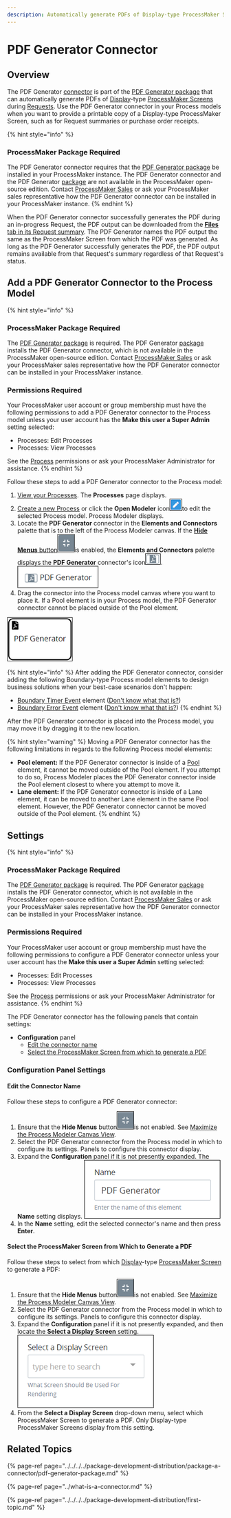 ```yaml
---
description: Automatically generate PDFs of Display-type ProcessMaker Screens in a Process.
---
```


# PDF Generator Connector

## Overview

The PDF Generator [connector](../what-is-a-connector.md) is part of the [PDF Generator package](../../../../package-development-distribution/package-a-connector/pdf-generator-package.md) that can automatically generate PDFs of [Display](../../../design-forms/screens-builder/types-for-screens.md#display)-type [ProcessMaker Screens](../../../design-forms/what-is-a-form.md) during [Requests](../../../../using-processmaker/requests/what-is-a-request.md). Use the PDF Generator connector in your Process models when you want to provide a printable copy of a Display-type ProcessMaker Screen, such as for Request summaries or purchase order receipts.

{% hint style="info" %}
### ProcessMaker Package Required

The PDF Generator connector requires that the [PDF Generator package](../../../../package-development-distribution/package-a-connector/pdf-generator-package.md) be installed in your ProcessMaker instance. The PDF Generator connector and the PDF Generator [package](../../../../package-development-distribution/first-topic.md) are not available in the ProcessMaker open-source edition. Contact [ProcessMaker Sales](https://www.processmaker.com/contact/) or ask your ProcessMaker sales representative how the PDF Generator connector can be installed in your ProcessMaker instance.
{% endhint %}

When the PDF Generator connector successfully generates the PDF during an in-progress Request, the PDF output can be downloaded from the [**Files** tab in its Request summary](../../../../using-processmaker/requests/request-details/summary-for-in-progress-requests.md#files-associated-with-the-request). The PDF Generator names the PDF output the same as the ProcessMaker Screen from which the PDF was generated. As long as the PDF Generator successfully generates the PDF, the PDF output remains available from that Request's summary regardless of that Request's status.

## Add a PDF Generator Connector to the Process Model

{% hint style="info" %}
### ProcessMaker Package Required

The [PDF Generator package](../../../../package-development-distribution/package-a-connector/pdf-generator-package.md) is required. The PDF Generator [package](../../../../package-development-distribution/first-topic.md) installs the PDF Generator connector, which is not available in the ProcessMaker open-source edition. Contact [ProcessMaker Sales](https://www.processmaker.com/contact/) or ask your ProcessMaker sales representative how the PDF Generator connector can be installed in your ProcessMaker instance.

### Permissions Required

Your ProcessMaker user account or group membership must have the following permissions to add a PDF Generator connector to the Process model unless your user account has the **Make this user a Super Admin** setting selected:

* Processes: Edit Processes
* Processes: View Processes

See the [Process](../../../../processmaker-administration/permission-descriptions-for-users-and-groups.md#processes) permissions or ask your ProcessMaker Administrator for assistance.
{% endhint %}

Follow these steps to add a PDF Generator connector to the Process model:

1. [View your Processes](../../../viewing-processes/view-the-list-of-processes/view-your-processes.md#view-all-active-processes). The **Processes** page displays.
2. [Create a new Process](../../../viewing-processes/view-the-list-of-processes/create-a-process.md) or click the **Open Modeler** icon![](../../../../.gitbook/assets/open-modeler-edit-icon-processes-page-processes.png)to edit the selected Process model. Process Modeler displays.
3. Locate the **PDF Generator** connector in the **Elements and Connectors** palette that is to the left of the Process Modeler canvas. If the [**Hide Menus** button](../../navigate-around-your-process-model.md#maximize-the-process-modeler-canvas-view)![](../../../../.gitbook/assets/hide-menus-button-process-modeler-processes.png)is enabled, the **Elements and Connectors** palette displays the **PDF Generator** connector's icon![](../../../../.gitbook/assets/pdf-generator-icon-process-modeler-package-processes.png). ![](../../../../.gitbook/assets/pdf-generator-control-package-process-modeler-processes.png) 
4. Drag the connector into the Process model canvas where you want to place it. If a Pool element is in your Process model, the PDF Generator connector cannot be placed outside of the Pool element.

![PDF Generator connector](../../../../.gitbook/assets/pdf-generator-placed-process-modeler-package-processes.png)

{% hint style="info" %}
After adding the PDF Generator connector, consider adding the following Boundary-type Process model elements to design business solutions when your best-case scenarios don't happen:

* [Boundary Timer Event](../../model-your-process/add-and-configure-boundary-timer-event-elements.md#add-a-boundary-timer-event-element) element \([Don't know what that is?](../../model-your-process/process-modeling-element-descriptions.md#boundary-timer-event)\)
* [Boundary Error Event](../../model-your-process/add-and-configure-boundary-error-event-elements.md#add-a-boundary-error-event-element) element \([Don't know what that is?](../../model-your-process/process-modeling-element-descriptions.md#boundary-error-event)\)
{% endhint %}

After the PDF Generator connector is placed into the Process model, you may move it by dragging it to the new location.

{% hint style="warning" %}
Moving a PDF Generator connector has the following limitations in regards to the following Process model elements:

* **Pool element:** If the PDF Generator connector is inside of a [Pool](../../model-your-process/process-modeling-element-descriptions.md#pool) element, it cannot be moved outside of the Pool element. If you attempt to do so, Process Modeler places the PDF Generator connector inside the Pool element closest to where you attempt to move it.
* **Lane element:** If the PDF Generator connector is inside of a Lane element, it can be moved to another Lane element in the same Pool element. However, the PDF Generator connector cannot be moved outside of the Pool element.
{% endhint %}

## Settings

{% hint style="info" %}
### ProcessMaker Package Required

The [PDF Generator package](../../../../package-development-distribution/package-a-connector/pdf-generator-package.md) is required. The PDF Generator [package](../../../../package-development-distribution/first-topic.md) installs the PDF Generator connector, which is not available in the ProcessMaker open-source edition. Contact [ProcessMaker Sales](https://www.processmaker.com/contact/) or ask your ProcessMaker sales representative how the PDF Generator connector can be installed in your ProcessMaker instance.

### Permissions Required

Your ProcessMaker user account or group membership must have the following permissions to configure a PDF Generator connector unless your user account has the **Make this user a Super Admin** setting selected:

* Processes: Edit Processes
* Processes: View Processes

See the [Process](../../../../processmaker-administration/permission-descriptions-for-users-and-groups.md#processes) permissions or ask your ProcessMaker Administrator for assistance.
{% endhint %}

The PDF Generator connector has the following panels that contain settings:

* **Configuration** panel
  * [Edit the connector name](pdf-generator-connector.md#edit-the-connector-name)
  * [Select the ProcessMaker Screen from which to generate a PDF](pdf-generator-connector.md#select-the-processmaker-screen-from-which-to-generate-a-pdf)

### Configuration Panel Settings

#### Edit the Connector Name

Follow these steps to configure a PDF Generator connector:

1. Ensure that the **Hide Menus** button![](../../../../.gitbook/assets/hide-menus-button-process-modeler-processes.png)is not enabled. See [Maximize the Process Modeler Canvas View](../../navigate-around-your-process-model.md#maximize-the-process-modeler-canvas-view).
2. Select the PDF Generator connector from the Process model in which to configure its settings. Panels to configure this connector display.
3. Expand the **Configuration** panel if it is not presently expanded. The **Name** setting displays. ![](../../../../.gitbook/assets/pdf-generator-configuration-name-process-modeler-package-processes.png) 
4. In the **Name** setting, edit the selected connector's name and then press **Enter**.

#### Select the ProcessMaker Screen from Which to Generate a PDF

Follow these steps to select from which [Display](../../../design-forms/screens-builder/types-for-screens.md#display)-type [ProcessMaker Screen](../../../design-forms/what-is-a-form.md) to generate a PDF:

1. Ensure that the **Hide Menus** button![](../../../../.gitbook/assets/hide-menus-button-process-modeler-processes.png)is not enabled. See [Maximize the Process Modeler Canvas View](../../navigate-around-your-process-model.md#maximize-the-process-modeler-canvas-view).
2. Select the PDF Generator connector from the Process model in which to configure its settings. Panels to configure this connector display.
3. Expand the **Configuration** panel if it is not presently expanded, and then locate the **Select a Display Screen** setting. ![](../../../../.gitbook/assets/pdf-generator-configuration-select-display-screen-process-modeler-package-processes.png) 
4. From the **Select a Display Screen** drop-down menu, select which ProcessMaker Screen to generate a PDF. Only Display-type ProcessMaker Screens display from this setting.

## Related Topics

{% page-ref page="../../../../package-development-distribution/package-a-connector/pdf-generator-package.md" %}

{% page-ref page="../what-is-a-connector.md" %}

{% page-ref page="../../../../package-development-distribution/first-topic.md" %}

